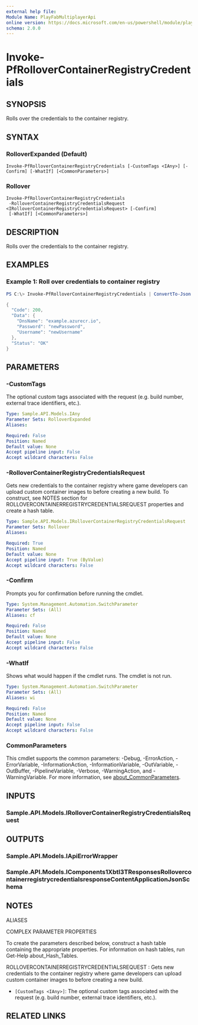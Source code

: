 ```yaml
---
external help file:
Module Name: PlayFabMultiplayerApi
online version: https://docs.microsoft.com/en-us/powershell/module/playfabmultiplayerapi/invoke-pfrollovercontainerregistrycredentials
schema: 2.0.0
---
```


# Invoke-PfRolloverContainerRegistryCredentials

## SYNOPSIS
Rolls over the credentials to the container registry.

## SYNTAX

### RolloverExpanded (Default)
```
Invoke-PfRolloverContainerRegistryCredentials [-CustomTags <IAny>] [-Confirm] [-WhatIf] [<CommonParameters>]
```

### Rollover
```
Invoke-PfRolloverContainerRegistryCredentials
 -RolloverContainerRegistryCredentialsRequest <IRolloverContainerRegistryCredentialsRequest> [-Confirm]
 [-WhatIf] [<CommonParameters>]
```

## DESCRIPTION
Rolls over the credentials to the container registry.

## EXAMPLES

### Example 1: Roll over credentials to container registry
```powershell
PS C:\> Invoke-PfRolloverContainerRegistryCredentials | ConvertTo-Json -depth 5

{
  "Code": 200,
  "Data": {
    "DnsName": "example.azurecr.io",
    "Password": "newPassword",
    "Username": "newUsername"
  },
  "Status": "OK"
}
```



## PARAMETERS

### -CustomTags
The optional custom tags associated with the request (e.g.
build number, external trace identifiers, etc.).

```yaml
Type: Sample.API.Models.IAny
Parameter Sets: RolloverExpanded
Aliases:

Required: False
Position: Named
Default value: None
Accept pipeline input: False
Accept wildcard characters: False
```

### -RolloverContainerRegistryCredentialsRequest
Gets new credentials to the container registry where game developers can upload custom container images to before creating a new build.
To construct, see NOTES section for ROLLOVERCONTAINERREGISTRYCREDENTIALSREQUEST properties and create a hash table.

```yaml
Type: Sample.API.Models.IRolloverContainerRegistryCredentialsRequest
Parameter Sets: Rollover
Aliases:

Required: True
Position: Named
Default value: None
Accept pipeline input: True (ByValue)
Accept wildcard characters: False
```

### -Confirm
Prompts you for confirmation before running the cmdlet.

```yaml
Type: System.Management.Automation.SwitchParameter
Parameter Sets: (All)
Aliases: cf

Required: False
Position: Named
Default value: None
Accept pipeline input: False
Accept wildcard characters: False
```

### -WhatIf
Shows what would happen if the cmdlet runs.
The cmdlet is not run.

```yaml
Type: System.Management.Automation.SwitchParameter
Parameter Sets: (All)
Aliases: wi

Required: False
Position: Named
Default value: None
Accept pipeline input: False
Accept wildcard characters: False
```

### CommonParameters
This cmdlet supports the common parameters: -Debug, -ErrorAction, -ErrorVariable, -InformationAction, -InformationVariable, -OutVariable, -OutBuffer, -PipelineVariable, -Verbose, -WarningAction, and -WarningVariable. For more information, see [about_CommonParameters](http://go.microsoft.com/fwlink/?LinkID=113216).

## INPUTS

### Sample.API.Models.IRolloverContainerRegistryCredentialsRequest

## OUTPUTS

### Sample.API.Models.IApiErrorWrapper

### Sample.API.Models.IComponents1Xbtl3TResponsesRollovercontainerregistrycredentialsresponseContentApplicationJsonSchema

## NOTES

ALIASES

COMPLEX PARAMETER PROPERTIES

To create the parameters described below, construct a hash table containing the appropriate properties. For information on hash tables, run Get-Help about_Hash_Tables.


ROLLOVERCONTAINERREGISTRYCREDENTIALSREQUEST <IRolloverContainerRegistryCredentialsRequest>: Gets new credentials to the container registry where game developers can upload custom container images to before creating a new build.
  - `[CustomTags <IAny>]`: The optional custom tags associated with the request (e.g. build number, external trace identifiers, etc.).

## RELATED LINKS

